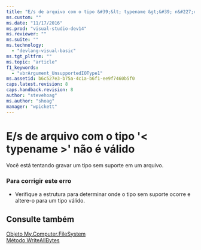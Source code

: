```yaml
---
title: "E/s de arquivo com o tipo &#39;&lt; typename &gt;&#39; n&#227;o &#233; v&#225;lido | Microsoft Docs"
ms.custom: ""
ms.date: "11/17/2016"
ms.prod: "visual-studio-dev14"
ms.reviewer: ""
ms.suite: ""
ms.technology: 
  - "devlang-visual-basic"
ms.tgt_pltfrm: ""
ms.topic: "article"
f1_keywords: 
  - "vbrArgument_UnsupportedIOType1"
ms.assetid: b6c527e3-b75a-4c1a-b6f1-ee9f7460b5f0
caps.latest.revision: 8
caps.handback.revision: 8
author: "stevehoag"
ms.author: "shoag"
manager: "wpickett"
---
```

# E/s de arquivo com o tipo &#39;&lt; typename &gt;&#39; n&#227;o &#233; v&#225;lido
Você está tentando gravar um tipo sem suporte em um arquivo.  
  
### Para corrigir este erro  
  
-   Verifique a estrutura para determinar onde o tipo sem suporte ocorre e altere\-o para um tipo válido.  
  
## Consulte também  
 [Objeto My.Computer.FileSystem](../../visual-basic/language-reference/objects/my-computer-filesystem-object.md)   
 [Método WriteAllBytes](http://msdn.microsoft.com/pt-br/b1a24dc1-eac8-4e22-8ffa-cc3bacbaf826)